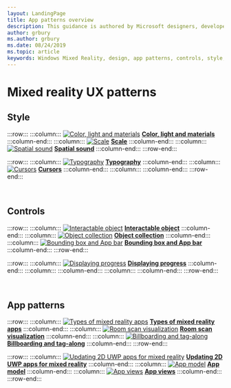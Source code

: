 ```yaml
---
layout: LandingPage
title: App patterns overview
description: This guidance is authored by Microsoft designers, developers, program managers, and researchers, whose work spans holographic devices (like HoloLens) and immersive devices (like the Acer and HP Windows Mixed Reality headsets). So, consider this work as a set of topics for ‘how to design for Windows head-mounted displays’.
author: grbury 
ms.author: grbury
ms.date: 08/24/2019
ms.topic: article
keywords: Windows Mixed Reality, design, app patterns, controls, style, HoloLens, interaction
---
```


# Mixed reality UX patterns

## Style

:::row:::
    :::column:::
       [![Color, light and materials](images/640px-fragments.jpg)](color,-light-and-materials.md)
        **[Color, light and materials](color,-light-and-materials.md)**
    :::column-end:::
    :::column:::
       [![Scale](images/volvo-cars-microsoft-hololens-experience01-640px.jpg)](scale.md)
        **[Scale](scale.md)**
    :::column-end:::
    :::column:::
       [![Spatial sound](images/SpatialAudio.gif)](spatial-sound.md)
        **[Spatial sound](spatial-sound.md)**
    :::column-end:::
:::row-end:::

:::row:::
    :::column:::
       [![Typography](images/text_in_unity_viewingangle.jpg)](typography.md)
        **[Typography](typography.md)**
    :::column-end:::
    :::column:::
       [![Cursors](images/gazetargeting-highlighting-640px.jpg)](cursors.md)
        **[Cursors](cursors.md)**
    :::column-end:::
    :::column:::
    :::column-end:::
:::row-end:::

<br>

## Controls

:::row:::
    :::column:::
       [![Interactable object](images/640px-interactibleobject-hero-640px.jpg)](interactable-object.md)
        **[Interactable object](interactable-object.md)**
    :::column-end:::
    :::column:::
       [![Object collection](images/640px-objectcollection-hero-640px.jpg)](object-collection.md)
        **[Object collection](object-collection.md)**
    :::column-end:::
    :::column:::
       [![Bounding box and App bar](images/640px-boundingbox-hero.jpg)](app-bar-and-bounding-box.md)
        **[Bounding box and App bar](app-bar-and-bounding-box.md)**
    :::column-end:::
:::row-end:::

:::row:::
    :::column:::
       [![Displaying progress](images/hololens2_loader.gif)](progress.md)
        **[Displaying progress](progress.md)**
    :::column-end:::
    :::column:::
    :::column-end:::
    :::column:::
    :::column-end:::
:::row-end:::

<br>

## App patterns

:::row:::
    :::column:::
       [![Types of mixed reality apps](images/enhancedenvironmentapps-640px.jpg)](types-of-mixed-reality-apps.md)
        **[Types of mixed reality apps](types-of-mixed-reality-apps.md)**
    :::column-end:::
    :::column:::
       [![Room scan visualization](images/sr-mixedworld-140429-8pm-00068-1000px.png)](room-scan-visualization.md)
        **[Room scan visualization](room-scan-visualization.md)**
    :::column-end:::
    :::column:::
       [![Billboarding and tag-along](images/billboarding-fragments.gif)](billboarding-and-tag-along.md)
        **[Billboarding and tag-along](billboarding-and-tag-along.md)**
    :::column-end:::
:::row-end:::

:::row:::
    :::column:::
       [![Updating 2D UWP apps for mixed reality](images/teleportation-640px.png)](building-2d-apps.md)
        **[Updating 2D UWP apps for mixed reality](building-2d-apps.md)**
    :::column-end:::
    :::column:::
        [![App model](images/20160112-055908-hololens-500px.jpg)](app-model.md)
        **[App model](app-model.md)**
    :::column-end:::
    :::column:::
        [![App views](images/designoverview.jpg)](app-views.md)
        **[App views](app-views.md)**
    :::column-end:::
:::row-end:::

<br>

<br>

